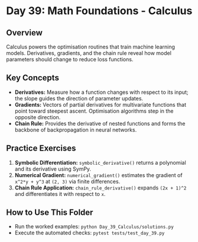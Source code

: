 # Day 39: Math Foundations - Calculus

## Overview
Calculus powers the optimisation routines that train machine learning models. Derivatives, gradients, and the chain rule reveal how model parameters should change to reduce loss functions.

## Key Concepts
- **Derivatives:** Measure how a function changes with respect to its input; the slope guides the direction of parameter updates.
- **Gradients:** Vectors of partial derivatives for multivariate functions that point toward steepest ascent. Optimisation algorithms step in the opposite direction.
- **Chain Rule:** Provides the derivative of nested functions and forms the backbone of backpropagation in neural networks.

## Practice Exercises
1. **Symbolic Differentiation:** `symbolic_derivative()` returns a polynomial and its derivative using SymPy.
2. **Numerical Gradient:** `numerical_gradient()` estimates the gradient of `x^2*y + y^3` at `(2, 3)` via finite differences.
3. **Chain Rule Application:** `chain_rule_derivative()` expands `(2x + 1)^2` and differentiates it with respect to `x`.

## How to Use This Folder
- Run the worked examples: `python Day_39_Calculus/solutions.py`
- Execute the automated checks: `pytest tests/test_day_39.py`
